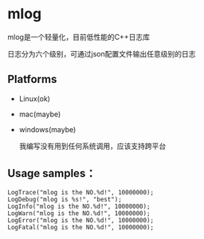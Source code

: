 # mlog

mlog是一个轻量化，目前低性能的C++日志库

日志分为六个级别，可通过json配置文件输出任意级别的日志



## Platforms

* Linux(ok)

* mac(maybe)

* windows(maybe)

  

  我编写没有用到任何系统调用，应该支持跨平台

## Usage samples：

```
LogTrace("mlog is the NO.%d!", 10000000);
LogDebug("mlog is %s!", "best");
LogInfo("mlog is the NO.%d!", 10000000);
LogWarn("mlog is the NO.%d!", 10000000);
LogError("mlog is the NO.%d!", 10000000);
LogFatal("mlog is the NO.%d!", 10000000);
```

